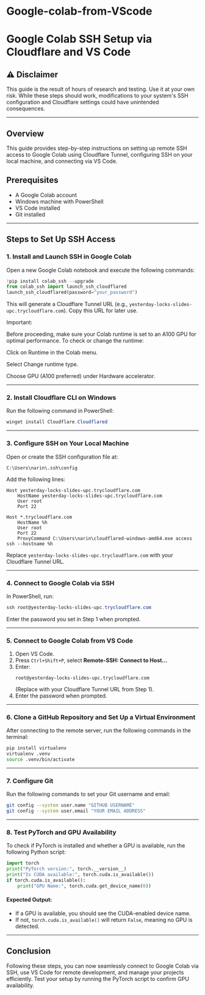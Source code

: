 # Google-colab-from-VScode

# Google Colab SSH Setup via Cloudflare and VS Code

## ⚠️ Disclaimer
This guide is the result of hours of research and testing. Use it at your own risk. While these steps should work, modifications to your system's SSH configuration and Cloudflare settings could have unintended consequences.

---

## Overview
This guide provides step-by-step instructions on setting up remote SSH access to Google Colab using Cloudflare Tunnel, configuring SSH on your local machine, and connecting via VS Code.

## Prerequisites
- A Google Colab account
- Windows machine with PowerShell
- VS Code installed
- Git installed

---
## Steps to Set Up SSH Access

### 1. Install and Launch SSH in Google Colab
Open a new Google Colab notebook and execute the following commands:
```python
!pip install colab_ssh --upgrade
from colab_ssh import launch_ssh_cloudflared
launch_ssh_cloudflared(password="your_password")
```
This will generate a Cloudflare Tunnel URL (e.g., `yesterday-locks-slides-upc.trycloudflare.com`). Copy this URL for later use.

 Important:

Before proceeding, make sure your Colab runtime is set to an A100 GPU for optimal performance.
To check or change the runtime:

Click on Runtime in the Colab menu.

Select Change runtime type.

Choose GPU (A100 preferred) under Hardware accelerator.


---
### 2. Install Cloudflare CLI on Windows
Run the following command in PowerShell:
```powershell
winget install Cloudflare.Cloudflared
```

---
### 3. Configure SSH on Your Local Machine
Open or create the SSH configuration file at:
```
C:\Users\narin\.ssh\config
```
Add the following lines:
```
Host yesterday-locks-slides-upc.trycloudflare.com
    HostName yesterday-locks-slides-upc.trycloudflare.com
    User root
    Port 22

Host *.trycloudflare.com
    HostName %h
    User root
    Port 22
    ProxyCommand C:\Users\narin\cloudflared-windows-amd64.exe access ssh --hostname %h
```
Replace `yesterday-locks-slides-upc.trycloudflare.com` with your Cloudflare Tunnel URL.

---
### 4. Connect to Google Colab via SSH
In PowerShell, run:
```powershell
ssh root@yesterday-locks-slides-upc.trycloudflare.com
```
Enter the password you set in Step 1 when prompted.

---
### 5. Connect to Google Colab from VS Code
1. Open VS Code.
2. Press `Ctrl+Shift+P`, select **Remote-SSH: Connect to Host...**
3. Enter:
   ```
   root@yesterday-locks-slides-upc.trycloudflare.com
   ```
   (Replace with your Cloudflare Tunnel URL from Step 1).
4. Enter the password when prompted.

---
### 6. Clone a GitHub Repository and Set Up a Virtual Environment
After connecting to the remote server, run the following commands in the terminal:
```sh
pip install virtualenv
virtualenv .venv
source .venv/bin/activate
```

---
### 7. Configure Git
Run the following commands to set your Git username and email:
```sh
git config --system user.name "GITHUB USERNAME"
git config --system user.email "YOUR EMAIL ADDRESS"
```

---
### 8. Test PyTorch and GPU Availability
To check if PyTorch is installed and whether a GPU is available, run the following Python script:
```python
import torch
print("PyTorch version:", torch.__version__)
print("Is CUDA available:", torch.cuda.is_available())
if torch.cuda.is_available():
    print("GPU Name:", torch.cuda.get_device_name(0))
```
#### Expected Output:
- If a GPU is available, you should see the CUDA-enabled device name.
- If not, `torch.cuda.is_available()` will return `False`, meaning no GPU is detected.

---
## Conclusion
Following these steps, you can now seamlessly connect to Google Colab via SSH, use VS Code for remote development, and manage your projects efficiently. Test your setup by running the PyTorch script to confirm GPU availability.

